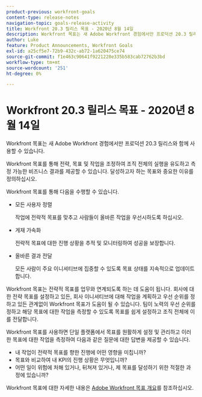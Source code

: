 ```yaml
---
product-previous: workfront-goals
content-type: release-notes
navigation-topic: goals-release-activity
title: Workfront 20.3 릴리스 목표 - 2020년 8월 14일
description: Workfront 목표는 새 Adobe Workfront 경험에서만 프로덕션 20.3 릴리스와 함께 사용할 수 있습니다.
author: Luke
feature: Product Announcements, Workfront Goals
exl-id: a25cf5e7-72b9-432c-ab72-1a620475ce74
source-git-commit: f1e463c90641f9221228e335b583cab72762b3bd
workflow-type: tm+mt
source-wordcount: '251'
ht-degree: 0%

---
```


# Workfront 20.3 릴리스 목표 - 2020년 8월 14일

Workfront 목표는 새 Adobe Workfront 경험에서만 프로덕션 20.3 릴리스와 함께 사용할 수 있습니다.

Workfront 목표를 통해 전략, 목표 및 작업을 조정하여 조직 전체의 실행을 유도하고 측정 가능한 비즈니스 결과를 제공할 수 있습니다. 달성하고자 하는 목표와 중요한 이유를 정의하십시오.

Workfront 목표를 통해 다음을 수행할 수 있습니다.

* 모든 사용자 정렬

  작업에 전략적 목표를 맞추고 사람들이 올바른 작업을 우선시하도록 하십시오.

* 게재 가속화

  전략적 목표에 대한 진행 상황을 추적 및 모니터링하여 성공을 보장합니다.

* 올바른 결과 전달

  모든 사람이 주요 이니셔티브에 집중할 수 있도록 목표 상태를 지속적으로 업데이트합니다.

Workfront 목표는 전략적 목표를 업무와 연계되도록 하는 데 도움이 됩니다. 회사에 대한 전략 목표를 설정하고 있든, 회사 이니셔티브에 대해 작업을 계획하고 우선 순위를 정하고 있든 관계없이 Workfront 목표가 도움이 될 수 있습니다. 팀이 노력의 우선 순위를 정하고 해당 목표에 대한 작업을 측정할 수 있도록 목표를 쉽게 설정하고 조직 전체에 이를 전달합니다.

Workfront 목표를 사용하면 단일 플랫폼에서 목표를 원활하게 설정 및 관리하고 이러한 목표에 대한 작업을 측정하여 다음과 같은 질문에 대한 답변을 제공할 수 있습니다.

* 내 작업이 전략적 목표를 향한 진행에 어떤 영향을 미칩니까?
* 목표와 비교하여 내 KPI의 진행 상황은 무엇입니까?
* 어떤 일이 위험에 처해 있거나, 뒤쳐져 있거나, 제 목표를 달성하기 위한 적절한 과정에 있습니까?

Workfront 목표에 대한 자세한 내용은 [Adobe Workfront 목표 개요](../../../workfront-goals/goal-management/wf-goals-overview.md)를 참조하십시오.

